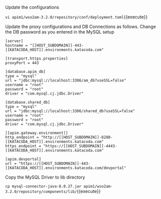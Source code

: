 Update the configurations 

`vi apim1/wso2am-3.2.0/repository/conf/deployment.toml`{{execute}}

Update the proxy configurations and DB Connections as follows. 
Change the DB password as you entered in the MySQL setup

```
[server]
hostname = "[[HOST_SUBDOMAIN]]-443-[[KATACODA_HOST]].environments.katacoda.com"

[transport.https.properties]
proxyPort = 443

[database.apim_db]
type = "mysql"
url = "jdbc:mysql://localhost:3306/am_db?useSSL=false"
username = "root"
password = "root"
driver = "com.mysql.cj.jdbc.Driver"

[database.shared_db]
type = "mysql"
url = "jdbc:mysql://localhost:3306/shared_db?useSSL=false"
username = "root"
password = "root"
driver = "com.mysql.cj.jdbc.Driver"

[[apim.gateway.environment]]
http_endpoint = "http://[[HOST_SUBDOMAIN]]-8280-[[KATACODA_HOST]].environments.katacoda.com"
https_endpoint = "https://[[HOST_SUBDOMAIN]]-4443-[[KATACODA_HOST]].environments.katacoda.com"

[apim.devportal]
url = "https://[[HOST_SUBDOMAIN]]-443-[[KATACODA_HOST]].environments.katacoda.com/devportal"

```

Copy the MySQL Driver to lib directory

`cp mysql-connector-java-8.0.27.jar apim1/wso2am-3.2.0/repository/components/lib/`{{execute}}

